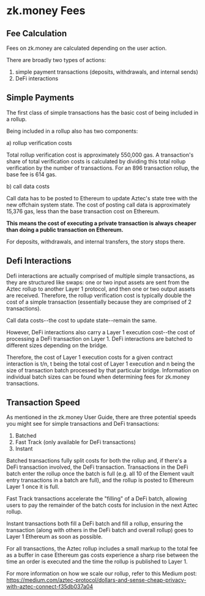 # zk.money Fees

## Fee Calculation

Fees on zk.money are calculated depending on the user action.

There are broadly two types of actions:

1) simple payment transactions (deposits, withdrawals, and internal sends)
2) DeFi interactions

## Simple Payments

The first class of simple transactions has the basic cost of being included in a rollup.

Being included in a rollup also has two components:

a) rollup verification costs

Total rollup verification cost is approximately 550,000 gas. A transaction's share of total verification costs is calculated by dividing this total rollup verification by the number of transactions. For an 896 transaction rollup, the base fee is 614 gas.

b) call data costs

Call data has to be posted to Ethereum to update Aztec's state tree with the new offchain system state. The cost of posting call data is approximately 15,376 gas, less than the base transaction cost on Ethereum.

**This means the cost of executing a private transaction is always cheaper than doing a public transaction on Ethereum.**

For deposits, withdrawals, and internal transfers, the story stops there.

## Defi Interactions

Defi interactions are actually comprised of multiple simple transactions, as they are structured like swaps: one or two input assets are sent from the Aztec rollup to another Layer 1 protocol, and then one or two output assets are received. Therefore, the rollup verification cost is typically double the cost of a simple transaction (essentially because they are comprised of 2 transactions).

Call data costs--the cost to update state--remain the same.

However, DeFi interactions also carry a Layer 1 execution cost--the cost of processing a DeFi transaction on Layer 1. DeFi interactions are batched to different sizes depending on the bridge.

Therefore, the cost of Layer 1 execution costs for a given contract interaction is t/n, t being the total cost of Layer 1 execution and n being the size of transaction batch processed by that particular bridge. Information on individual batch sizes can be found when determining fees for zk.money transactions.


## Transaction Speed

As mentioned in the zk.money User Guide, there are three potential speeds you might see for simple transactions and DeFi transactions:

1) Batched
2) Fast Track (only available for DeFi transactions)
3) Instant

Batched transactions fully split costs for both the rollup and, if there's a DeFi transaction involved, the DeFi transaction. Transactions in the DeFi batch enter the rollup once the batch is full (e.g. all 10 of the Element vault entry transactions in a batch are full), and the rollup is posted to Ethereum Layer 1 once it is full.

Fast Track transactions accelerate the "filling" of a DeFi batch, allowing users to pay the remainder of the batch costs for inclusion in the next Aztec rollup.

Instant transactions both fill a DeFi batch and fill a rollup, ensuring the transaction (along with others in the DeFi batch and overall rollup) goes to Layer 1 Ethereum as soon as possible.

For all transactions, the Aztec rollup includes a small markup to the total fee as a buffer in case Ethereum gas costs experience a sharp rise between the time an order is executed and the time the rollup is published to Layer 1.

For more information on how we scale our rollup, refer to this Medium post: https://medium.com/aztec-protocol/dollars-and-sense-cheap-privacy-with-aztec-connect-f35db037a04

